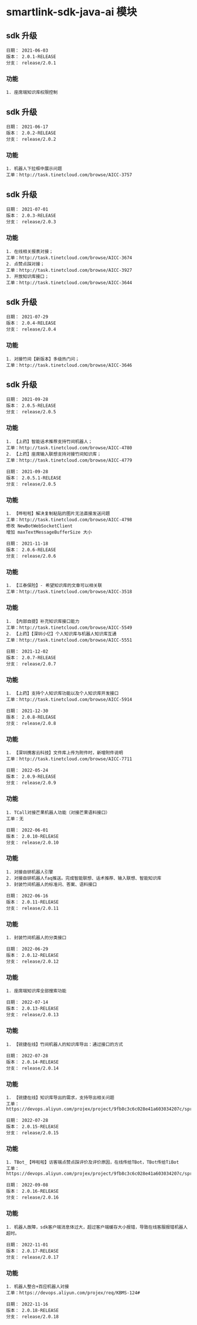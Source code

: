 # smartlink-sdk-java-ai 模块

## sdk 升级

~~~~
日期： 2021-06-03
版本： 2.0.1-RELEASE
分支： release/2.0.1
~~~~

### 功能
~~~~
1. 座席端知识库权限控制
~~~~

## sdk 升级

~~~~
日期： 2021-06-17
版本： 2.0.2-RELEASE
分支： release/2.0.2
~~~~

### 功能
~~~~
1. 机器人下拉框中展示问题
工单：http://task.tinetcloud.com/browse/AICC-3757
~~~~


## sdk 升级

~~~~
日期： 2021-07-01
版本： 2.0.3-RELEASE
分支： release/2.0.3
~~~~

### 功能
~~~~
1. 在线相关报表对接；
工单：http://task.tinetcloud.com/browse/AICC-3674
2. 点赞点踩对接；
工单：http://task.tinetcloud.com/browse/AICC-3927
3. 开放知识库接口；
工单：http://task.tinetcloud.com/browse/AICC-3644
~~~~


## sdk 升级

~~~~
日期： 2021-07-29
版本： 2.0.4-RELEASE
分支： release/2.0.4
~~~~

### 功能
~~~~
1. 对接竹间【新版本】多级热门问；
工单：http://task.tinetcloud.com/browse/AICC-3646
~~~~


## sdk 升级

~~~~
日期： 2021-09-28
版本： 2.0.5-RELEASE
分支： release/2.0.5
~~~~

### 功能
~~~~
1. 【上药】智能话术推荐支持竹间机器人；
工单：http://task.tinetcloud.com/browse/AICC-4780
2. 【上药】座席输入联想支持对接竹间知识库；
工单：http://task.tinetcloud.com/browse/AICC-4779
~~~~

~~~~
日期： 2021-09-28
版本： 2.0.5.1-RELEASE
分支： release/2.0.5
~~~~

### 功能
~~~~
1. 【哗啦啦】解决复制粘贴的图片无法直接发送问题
工单：http://task.tinetcloud.com/browse/AICC-4798
修改 NewBotWebSocketClient
增加 maxTextMessageBufferSize 大小
~~~~

~~~~
日期： 2021-11-18
版本： 2.0.6-RELEASE
分支： release/2.0.6
~~~~

### 功能
~~~~
1. 【江泰保险】- 希望知识库的文章可以相关联
工单：http://task.tinetcloud.com/browse/AICC-3518
~~~~

### 功能
~~~~
1. 【内部自提】补充知识库接口能力
工单：http://task.tinetcloud.com/browse/AICC-5549
2. 【上药】【深圳小亿】个人知识库与机器人知识库互通
工单：http://task.tinetcloud.com/browse/AICC-5551
~~~~

~~~~
日期： 2021-12-02
版本： 2.0.7-RELEASE
分支： release/2.0.7
~~~~

### 功能
~~~~
1. 【上药】支持个人知识库功能以及个人知识库开发接口
工单：http://task.tinetcloud.com/browse/AICC-5914
~~~~

~~~~
日期： 2021-12-30
版本： 2.0.8-RELEASE
分支： release/2.0.8
~~~~

### 功能
~~~~
1. 【深圳携客云科技】文件库上传为附件时，新增附件说明
工单：http://task.tinetcloud.com/browse/AICC-7711
~~~~

~~~~
日期： 2022-05-24
版本： 2.0.9-RELEASE
分支： release/2.0.9
~~~~

### 功能
~~~~
1. TCall对接芒果机器人功能（对接芒果语料接口）
工单：无
~~~~

~~~~
日期： 2022-06-01
版本： 2.0.10-RELEASE
分支： release/2.0.10
~~~~

### 功能
~~~~
1. 对接自研机器人引擎
2. 对接自研机器人faq推送。完成智能联想、话术推荐、输入联想、智能知识库
3. 封装竹间机器人的标准问、答案、语料接口
~~~~

~~~~
日期： 2022-06-16
版本： 2.0.11-RELEASE
分支： release/2.0.11
~~~~

### 功能
~~~~
1. 封装竹间机器人的分类接口
~~~~

~~~~
日期： 2022-06-29
版本： 2.0.12-RELEASE
分支： release/2.0.12
~~~~

### 功能
~~~~
1. 座席端知识库全部搜索功能
~~~~

~~~~
日期： 2022-07-14
版本： 2.0.13-RELEASE
分支： release/2.0.13
~~~~

### 功能
~~~~
1. 【锐捷在线】竹间机器人的知识库导出：通过接口的方式
~~~~

~~~~
日期： 2022-07-28
版本： 2.0.14-RELEASE
分支： release/2.0.14
~~~~

### 功能
~~~~
1. 【锐捷在线】知识库导出的需求，支持导出相关问题
工单：https://devops.aliyun.com/projex/project/9fb8c3c6c028e41a603034207c/sprint/6e13816aa5f54d1eb9af2d37c0#activeTab=Workitem&openWorkitemIdentifier=3cdb3e1663bca828612d062185
~~~~

~~~~
日期： 2022-07-28
版本： 2.0.15-RELEASE
分支： release/2.0.15
~~~~

### 功能
~~~~
1. TBot_【哗啦啦】访客端点赞点踩评价及评价原因，在线传给TBot，TBot传给TiBot
工单：https://devops.aliyun.com/projex/project/9fb8c3c6c028e41a603034207c/sprint/0f7b3974a6b5eac3d8ba2656dd#activeTab=Workitem&openWorkitemIdentifier=0f6e181dd6b7038e08309e614b
~~~~

~~~~
日期： 2022-09-08
版本： 2.0.16-RELEASE
分支： release/2.0.16
~~~~

### 功能
~~~~
1. 机器人故障，sdk客户端消息体过大，超过客户端缓存大小报错，导致在线客服报错机器人超时。
~~~~

~~~~
日期： 2022-11-01
版本： 2.0.17-RELEASE
分支： release/2.0.17
~~~~

### 功能
~~~~
1. 机器人整合+百应机器人对接
工单：https://devops.aliyun.com/projex/req/KBMS-124#
~~~~

~~~~
日期： 2022-11-16
版本： 2.0.18-RELEASE
分支： release/2.0.18
~~~~
